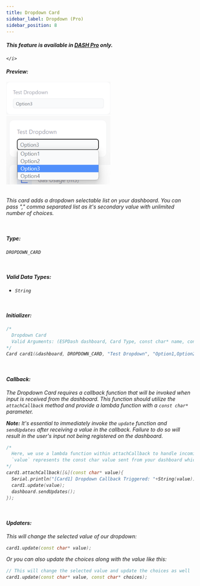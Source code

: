 ```yaml
---
title: Dropdown Card
sidebar_label: Dropdown (Pro)
sidebar_position: 8
---
```


<div className="pro-label">
    <i>
        <h4 style={{ fontWeight: '500', marginBottom: 5 }}>
             This feature is available in <a target="_blank" style={{ color: "red" }} href="https://espdash.pro">DASH Pro</a> only.
        </h4>
         
    </i>
</div>


#### Preview:
<img class="card-preview" src="/img/v4/dropdown-card.png" width="280px" alt="Preview" />
 &nbsp; 
<img class="card-preview" src="/img/v4/dropdown-card-2.png" width="280px" alt="Preview" />

<br/>


<br/>

This card adds a dropdown selectable list on your dashboard. You can pass "," comma separated list as it's secondary value with unlimited number of choices.

<br/>

#### Type:
`DROPDOWN_CARD`

<br/>

#### Valid Data Types:
- `String`

<br/>

#### Initializer:
```cpp
/* 
  Dropdown Card
  Valid Arguments: (ESPDash dashboard, Card Type, const char* name, const char* choices )
*/
Card card1(&dashboard, DROPDOWN_CARD, "Test Dropdown", "Option1,Option2,Option3,Option4");
```

<br/>

#### Callback:

The Dropdown Card requires a callback function that will be invoked when input is received from the dashboard. This function should utilize the `attachCallback` method and provide a lambda function with a `const char*` parameter.

**Note:** It's essential to immediately invoke the `update` function and `sendUpdates` after receiving a value in the callback. Failure to do so will result in the user's input not being registered on the dashboard.

```cpp
/*
  Here, we use a lambda function within attachCallback to handle incoming data.
  `value` represents the const char value sent from your dashboard which is equal to selected value.
*/
card1.attachCallback([&](const char* value){
  Serial.println("[Card1] Dropdown Callback Triggered: "+String(value));
  card1.update(value);
  dashboard.sendUpdates();
});
```

<br/>

#### Updaters:

This will change the selected value of our dropdown:

```cpp
card1.update(const char* value);
```

Or you can also update the choices along with the value like this:

```cpp
// This will change the selected value and update the choices as well
card1.update(const char* value, const char* choices);
```

<br/>
<br/>
